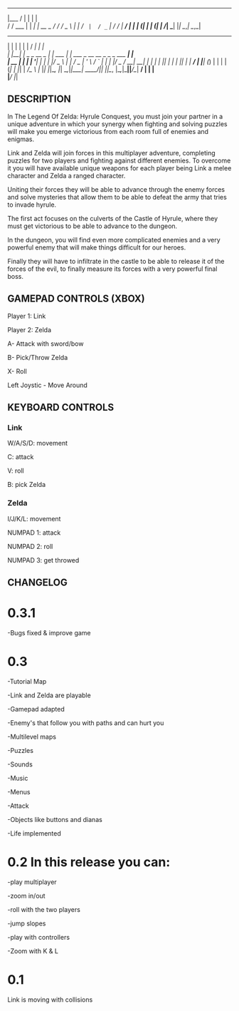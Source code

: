   ______         _       _    
 |___  /        | |     | |       
    / /    ___  | |   __| |    __ _ 
   / /    / _ \ | |  / _` |  / _` | 
  / /__  |  __/ | | | (_| | | (_| | 
 /_____|  \___| |_|  \__,_|  \__,_|
 
  _    _                  _         _____                                  _    
 | |  | |                | |       / ____|                                | |  
 | |__| |_   _ _ __ _   _| | ___  | |     ___  _ __   __ _ _   _  ___  ___| |_  
 |  __  | | | | '__| | | | |/ _ \ | |    / _ \| '_ \ / _` | | | |/ _ \/ __| __| 
 | |  | | |_| | |  | |_| | |  __/ | |___| (_) | | | | (_| | |_| |  __/\__ \ |_ 
 |_|  |_|\__, |_|   \__,_|_|\___|  \_____\___/|_| |_|\__, |\__,_|\___||___/\__|
          __/ |                                         | |               
         |___/                                          |_|  
         
        
        
 
 ## DESCRIPTION
 In The Legend Of Zelda: Hyrule Conquest, you must join your partner in a unique adventure in which your synergy when fighting and solving puzzles will make you emerge victorious from each room full of enemies and enigmas.

Link and Zelda will join forces in this multiplayer adventure, completing puzzles for two players and fighting against different enemies. To overcome it you will have available unique weapons for each player being Link a melee character and Zelda a ranged character.

Uniting their forces they will be able to advance through the enemy forces and solve mysteries that allow them to be able to defeat the army that tries to invade hyrule.

The first act focuses on the culverts of the Castle of Hyrule, where they must get victorious to be able to advance to the dungeon.

In the dungeon, you will find even more complicated enemies and a very powerful enemy that will make things difficult for our heroes.

Finally they will have to infiltrate in the castle to be able to release it of the forces of the evil, to finally measure its forces with a very powerful final boss.

 ## GAMEPAD CONTROLS (XBOX)
 
 Player 1: Link
 
 Player 2: Zelda
 
 A- Attack with sword/bow
 
 B- Pick/Throw Zelda
 
 X- Roll
 
 Left Joystic  - Move Around
 
 ## KEYBOARD CONTROLS
 
 ### Link
 
 W/A/S/D: movement
 
 C: attack
 
 V: roll
 
 B: pick Zelda
 
 ### Zelda
 
 I/J/K/L: movement
 
 NUMPAD 1: attack
 
 NUMPAD 2: roll
 
 NUMPAD 3: get throwed
 
 ## CHANGELOG
 
 
 # 0.3.1
 
 -Bugs fixed & improve game

 
# 0.3

-Tutorial Map

-Link and Zelda are playable

-Gamepad adapted

-Enemy's that follow you with paths and can hurt you

-Multilevel maps

-Puzzles

-Sounds

-Music

-Menus

-Attack

-Objects like buttons and dianas

-Life implemented


 # 0.2 In this release you can:
 
-play multiplayer

-zoom in/out

-roll with the two players

-jump slopes

-play with controllers

-Zoom with K & L

 
 # 0.1
 Link is moving with collisions
 
